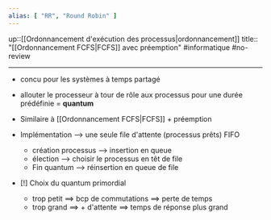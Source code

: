 ```yaml
---
alias: [ "RR", "Round Robin" ]
---
```

up::[[Ordonnancement d'exécution des processus|ordonnancement]]
title:: "[[Ordonnancement FCFS|FCFS]] avec préemption"
#informatique #no-review 

----

 - concu pour les systèmes à temps partagé
 - allouter le processeur à tour de rôle aux processus pour une durée prédéfinie = **quantum**
 - Similaire à [[Ordonnancement FCFS|FCFS]] + préemption 
 - Implémentation --> une seule file d'attente (processus prêts) FIFO
     - création processus --> insertion en queue
     - élection --> choisir le processus en têt de file 
     - Fin quantum --> réinsertion en queue de file

 - [!] Choix du quantum primordial 
     - trop petit ==> bcp de commutations ==> perte de temps
     - trop grand ==> + d'attente ==> temps de réponse plus grand

